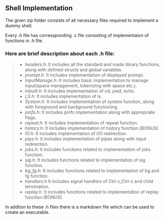 ## Shell Implementation

The given zip folder consists of all necessary files required to implement a dummy shell.

Every .h file has corressponding .c file consisting of implementaion of functions in .h file.

### Here are brief description about each .h file:

> - *headers.h:* It includes all the standard and made library functions, along with defined structs and global variables.  
> - *prompt.h:* It includes implementation of displayed prompt.  
> - *InputManage.h:* It includes basic implementation to manage input(space management, tokenizing with space etc.).  
> - *Inbuilt.h:* It includes implementation of cd, pwd, echo.  
> - *LS.h:* It includes implementation of ls.  
> - *System.h:* It includes implementation of system function, along with foreground and background functioning.  
> - *pinfo.h:* It includes pinfo implementation along with appropriate flags.  
> - *repeat.h:* It includes implementation of repeat function.  
> - *history.h:* It includes implementation of history function.(BONUS)    
> - *IO.h:* It includes implementation of I/O redirection.  
> - *pipe.h:* It includes implementation of pipes along with input redirection.   
> - *jobs.h:* It includes functions related to implementation of jobs function.    
> - *sig.h:* It includes functions related to implementation of sig function.  
> - *bg_fg.h:* It includes functions related to implementation of bg and fg function.    
> - *handlers.h* It includes signal handlers of Ctrl-c,Ctrl-z and child termination.  
> - *replay.h:* It includes functions related to implementation of replay function.(BONUS).  

In addtion to these .h files there is a markdown file which can be used to create an executable.  
